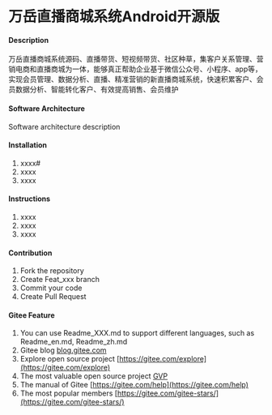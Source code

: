 # 万岳直播商城系统Android开源版

#### Description
万岳直播商城系统源码、直播带货、短视频带货、社区种草，集客户关系管理、营销电商和直播商城为一体，能够真正帮助企业基于微信公众号、小程序、app等，实现会员管理、数据分析、直播、精准营销的新直播商城系统，快速积累客户、会员数据分析、智能转化客户、有效提高销售、会员维护

#### Software Architecture
Software architecture description

#### Installation

1.  xxxx#
2.  xxxx
3.  xxxx

#### Instructions

1.  xxxx
2.  xxxx
3.  xxxx

#### Contribution

1.  Fork the repository
2.  Create Feat_xxx branch
3.  Commit your code
4.  Create Pull Request


#### Gitee Feature

1.  You can use Readme\_XXX.md to support different languages, such as Readme\_en.md, Readme\_zh.md
2.  Gitee blog [blog.gitee.com](https://blog.gitee.com)
3.  Explore open source project [https://gitee.com/explore](https://gitee.com/explore)
4.  The most valuable open source project [GVP](https://gitee.com/gvp)
5.  The manual of Gitee [https://gitee.com/help](https://gitee.com/help)
6.  The most popular members  [https://gitee.com/gitee-stars/](https://gitee.com/gitee-stars/)
